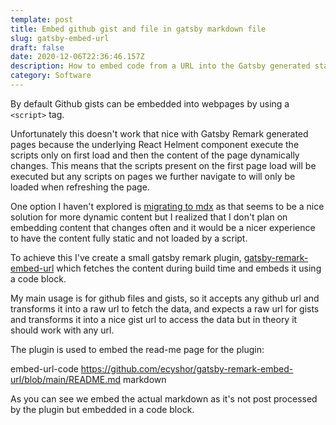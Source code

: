 ```yaml
---
template: post
title: Embed github gist and file in gatsby markdown file
slug: gatsby-embed-url
draft: false
date: 2020-12-06T22:36:46.157Z
description: How to embed code from a URL into the Gatsby generated static site
category: Software
---
```

By default Github gists can be embedded into webpages by using a `<script>` tag.

Unfortunately this doesn't work that nice with Gatsby Remark generated pages because the underlying React Helment component execute the scripts only on first load and then the content of the page dynamically changes. This means that the scripts present on the first page load will be executed but any scripts on pages we further navigate to will only be loaded when refreshing the page.

One option I haven't explored is [migrating to mdx](https://www.gatsbyjs.com/docs/mdx/migrate-remark-to-mdx/) as that seems to be a nice solution for more dynamic content but I realized that I don't plan on embedding content that changes often and it would be a nicer experience to have the content fully static and not loaded by a script.

To achieve this I've create a small gatsby remark plugin, [gatsby-remark-embed-url](https://github.com/ecyshor/gatsby-remark-embed-url/) which fetches the content during build time and embeds it using a code block.

My main usage is for github files and gists, so it accepts any github url and transforms it into a raw url to fetch the data, and expects a raw url for gists and transforms it into a nice gist url to access the data but in theory it should work with any url.

The plugin is used to embed the read-me page for the plugin:

embed-url-code https://github.com/ecyshor/gatsby-remark-embed-url/blob/main/README.md markdown

As you can see we embed the actual markdown as it's not post processed by the plugin but embedded in a code block.
